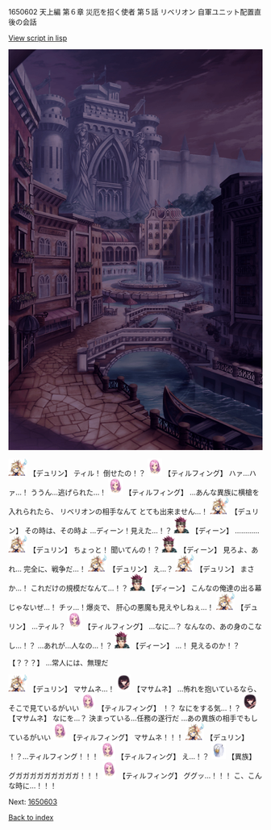 1650602 天上編 第６章 災厄を招く使者 第５話 リベリオン 自軍ユニット配置直後の会話

[View script in lisp](../scripts/1650602.txt)

![006_town_TotalEclipse.png](../images/backgrounds/006_town_TotalEclipse.png)

<img src="../images/units/0.png" alt="0.png" height="34"/>
【デュリン】
ティル！
倒せたの！？

<img src="../images/units/101411.png" alt="101411.png" height="34"/>
【ティルフィング】
ハァ…ハァ…！
ううん…逃げられた…！

<img src="../images/units/101411.png" alt="101411.png" height="34"/>
【ティルフィング】
…あんな異族に横槍を入れられたら、
リベリオンの相手なんて
とても出来ません…！

<img src="../images/units/0.png" alt="0.png" height="34"/>
【デュリン】
その時は、その時よ
…ディーン！見えた…！？

<img src="../images/units/6.png" alt="6.png" height="34"/>
【ディーン】
…………

<img src="../images/units/0.png" alt="0.png" height="34"/>
【デュリン】
ちょっと！
聞いてんの！？

<img src="../images/units/6.png" alt="6.png" height="34"/>
【ディーン】
見ろよ、あれ…
完全に、戦争だ…！

<img src="../images/units/0.png" alt="0.png" height="34"/>
【デュリン】
え…？

<img src="../images/units/0.png" alt="0.png" height="34"/>
【デュリン】
まさか…！
これだけの規模だなんて…！？

<img src="../images/units/6.png" alt="6.png" height="34"/>
【ディーン】
こんなの俺達の出る幕じゃないぜ…！
チッ…！爆炎で、
肝心の悪魔も見えやしねぇ…！

<img src="../images/units/0.png" alt="0.png" height="34"/>
【デュリン】
…ティル？

<img src="../images/units/101411.png" alt="101411.png" height="34"/>
【ティルフィング】
…なに…？
なんなの、あの身のこなし…！？
…あれが…人なの…！？

<img src="../images/units/6.png" alt="6.png" height="34"/>
【ディーン】
…！
見えるのか！？

【？？？】
…常人には、無理だ

<img src="../images/units/0.png" alt="0.png" height="34"/>
【デュリン】
マサムネ…！

<img src="../images/units/100161.png" alt="100161.png" height="34"/>
【マサムネ】
…怖れを抱いているなら、
そこで見ているがいい

<img src="../images/units/101411.png" alt="101411.png" height="34"/>
【ティルフィング】
！？
なにをする気…！？

<img src="../images/units/100161.png" alt="100161.png" height="34"/>
【マサムネ】
なにを…？
決まっている…任務の遂行だ
…あの異族の相手でもしているがいい

<img src="../images/units/101411.png" alt="101411.png" height="34"/>
【ティルフィング】
マサムネ！！！

<img src="../images/units/0.png" alt="0.png" height="34"/>
【デュリン】
！？…ティルフィング！！！

<img src="../images/units/101411.png" alt="101411.png" height="34"/>
【ティルフィング】
え…！？

<img src="../images/units/810004.png" alt="810004.png" height="34"/>
【異族】
グガガガガガガガガガ！！！

<img src="../images/units/101411.png" alt="101411.png" height="34"/>
【ティルフィング】
ググッ…！！！
こ、こんな時に…！！！


Next: [1650603](1650603.md)

[Back to index](index.md)

